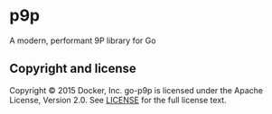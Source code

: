 # p9p
A modern, performant 9P library for Go

## Copyright and license

Copyright © 2015 Docker, Inc. go-p9p is licensed under the Apache License,
Version 2.0. See [LICENSE](LICENSE) for the full license text.
